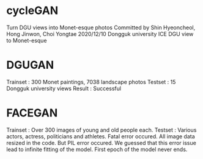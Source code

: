 # cycleGAN
Turn DGU views into Monet-esque photos
Committed by Shin Hyeoncheol, Hong Jinwon, Choi Yongtae 2020/12/10 Dongguk university ICE DGU view to Monet-esque

# DGUGAN
Trainset : 300 Monet paintings, 7038 landscape photos
Testset : 15 Dongguk university views
Result : Successful

# FACEGAN
Trainset : Over 300 images of young and old people each.
Testset : Various actors, actress, politicians and athletes.
Fatal error occured. All image data resized in the code. But PIL error occured. We guessed that this error issue lead to infinite fitting of the model. First epoch of the model never ends.
